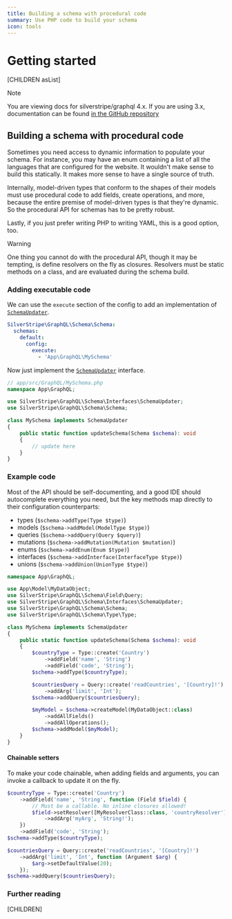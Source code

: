 ```yaml
---
title: Building a schema with procedural code
summary: Use PHP code to build your schema
icon: tools
---
```


# Getting started

[CHILDREN asList]

> [!NOTE]
> You are viewing docs for silverstripe/graphql 4.x.
> If you are using 3.x, documentation can be found
> [in the GitHub repository](https://github.com/silverstripe/silverstripe-graphql/tree/3)

## Building a schema with procedural code

Sometimes you need access to dynamic information to populate your schema. For instance, you
may have an enum containing a list of all the languages that are configured for the website. It
wouldn't make sense to build this statically. It makes more sense to have a single source
of truth.

Internally, model-driven types that conform to the shapes of their models must use procedural
code to add fields, create operations, and more, because the entire premise of model-driven
types is that they're dynamic. So the procedural API for schemas has to be pretty robust.

Lastly, if you just prefer writing PHP to writing YAML, this is a good option, too.

> [!WARNING]
> One thing you cannot do with the procedural API, though it may be tempting, is define resolvers
> on the fly as closures. Resolvers must be static methods on a class, and are evaluated during
> the schema build.

### Adding executable code

We can use the `execute` section of the config to add an implementation of [`SchemaUpdater`](api:SilverStripe\GraphQL\Schema\Interfaces\SchemaUpdater).

```yml
SilverStripe\GraphQL\Schema\Schema:
  schemas:
    default:
      config:
        execute:
          - 'App\GraphQL\MySchema'
```

Now just implement the [`SchemaUpdater`](api:SilverStripe\GraphQL\Schema\Interfaces\SchemaUpdater) interface.

```php
// app/src/GraphQL/MySchema.php
namespace App\GraphQL;

use SilverStripe\GraphQL\Schema\Interfaces\SchemaUpdater;
use SilverStripe\GraphQL\Schema\Schema;

class MySchema implements SchemaUpdater
{
    public static function updateSchema(Schema $schema): void
    {
        // update here
    }
}
```

### Example code

Most of the API should be self-documenting, and a good IDE should autocomplete everything you
need, but the key methods map directly to their configuration counterparts:

- types (`$schema->addType(Type $type)`)
- models (`$schema->addModel(ModelType $type)`)
- queries (`$schema->addQuery(Query $query)`)
- mutations (`$schema->addMutation(Mutation $mutation)`)
- enums (`$schema->addEnum(Enum $type)`)
- interfaces (`$schema->addInterface(InterfaceType $type)`)
- unions (`$schema->addUnion(UnionType $type)`)

```php
namespace App\GraphQL;

use App\Model\MyDataObject;
use SilverStripe\GraphQL\Schema\Field\Query;
use SilverStripe\GraphQL\Schema\Interfaces\SchemaUpdater;
use SilverStripe\GraphQL\Schema\Schema;
use SilverStripe\GraphQL\Schema\Type\Type;

class MySchema implements SchemaUpdater
{
    public static function updateSchema(Schema $schema): void
    {
        $countryType = Type::create('Country')
            ->addField('name', 'String')
            ->addField('code', 'String');
        $schema->addType($countryType);

        $countriesQuery = Query::create('readCountries', '[Country]!')
            ->addArg('limit', 'Int');
        $schema->addQuery($countriesQuery);

        $myModel = $schema->createModel(MyDataObject::class)
            ->addAllFields()
            ->addAllOperations();
        $schema->addModel($myModel);
    }
}
```

#### Chainable setters

To make your code chainable, when adding fields and arguments, you can invoke a callback
to update it on the fly.

```php
$countryType = Type::create('Country')
    ->addField('name', 'String', function (Field $field) {
        // Must be a callable. No inline closures allowed!
        $field->setResolver([MyResolverClass::class, 'countryResolver'])
            ->addArg('myArg', 'String!');
    })
    ->addField('code', 'String');
$schema->addType($countryType);

$countriesQuery = Query::create('readCountries', '[Country]!')
    ->addArg('limit', 'Int', function (Argument $arg) {
        $arg->setDefaultValue(20);
    });
$schema->addQuery($countriesQuery);
```

### Further reading

[CHILDREN]
